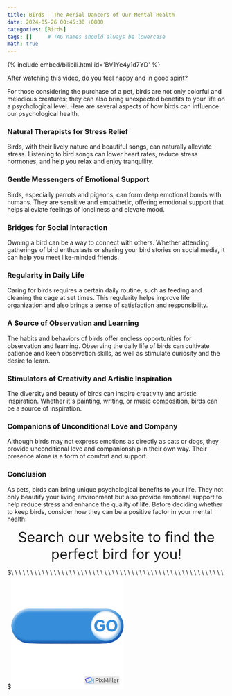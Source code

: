 ```yaml
---
title: Birds - The Aerial Dancers of Our Mental Health
date: 2024-05-26 00:45:30 +0800
categories: [Birds]
tags: []     # TAG names should always be lowercase
math: true
---
```


{% include embed/bilibili.html id='BV1Ye4y1d7YD' %}

After watching this video, do you feel happy and in good spirit?

For those considering the purchase of a pet, birds are not only colorful and melodious creatures; they can also bring unexpected benefits to your life on a psychological level. Here are several aspects of how birds can influence our psychological health.

### Natural Therapists for Stress Relief
Birds, with their lively nature and beautiful songs, can naturally alleviate stress. Listening to bird songs can lower heart rates, reduce stress hormones, and help you relax and enjoy tranquility.

### Gentle Messengers of Emotional Support
Birds, especially parrots and pigeons, can form deep emotional bonds with humans. They are sensitive and empathetic, offering emotional support that helps alleviate feelings of loneliness and elevate mood.

### Bridges for Social Interaction
Owning a bird can be a way to connect with others. Whether attending gatherings of bird enthusiasts or sharing your bird stories on social media, it can help you meet like-minded friends.

### Regularity in Daily Life
Caring for birds requires a certain daily routine, such as feeding and cleaning the cage at set times. This regularity helps improve life organization and also brings a sense of satisfaction and responsibility.

### A Source of Observation and Learning
The habits and behaviors of birds offer endless opportunities for observation and learning. Observing the daily life of birds can cultivate patience and keen observation skills, as well as stimulate curiosity and the desire to learn.

### Stimulators of Creativity and Artistic Inspiration
The diversity and beauty of birds can inspire creativity and artistic inspiration. Whether it's painting, writing, or music composition, birds can be a source of inspiration.

### Companions of Unconditional Love and Company
Although birds may not express emotions as directly as cats or dogs, they provide unconditional love and companionship in their own way. Their presence alone is a form of comfort and support.

### Conclusion
As pets, birds can bring unique psychological benefits to your life. They not only beautify your living environment but also provide emotional support to help reduce stress and enhance the quality of life. Before deciding whether to keep birds, consider how they can be a positive factor in your mental health.

<center><font size = 6> Search our website to find the perfect bird for you! </font></center>

$\ \ \ \ \ \ \ \ \ \ \ \ \ \ \ \ \ \ \ \ \ \ \ \ \ \ \ \ \ \ \ \ \ \ \ \ \ \ \ \ \ \ \ \ \ \ \ \ \ \ \ \ \ \ \ $[![button](../assets/img/posts/button.png)](https://petshomes.github.io/categories/birds/)



